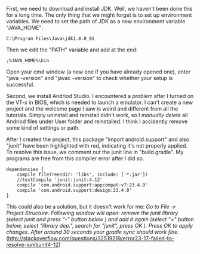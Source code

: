 First, we need to download and install JDK. Well, we haven't been done this for a long time. The only thing that we might forget is to set up environment variables. We need to set the path of JDK as a new environment variable "JAVA_HOME":
```
C:\Program Files\Java\jdk1.8.0_91
```

Then we edit the "PATH" variable and add at the end:
```
;%JAVA_HOME%\bin
```
Open your cmd window (a new one if you have already opened one), enter "java -version" and "javac -version" to check whether your setup is successful.


Second, we install Andriod Studio. I encountered a problem after I turned on the VT-x in BIOS, which is needed to launch a emulator. I can't create a new project and the welcome page I saw is weird and different from all the tutorials. Simply uninstall and reinstall didn't work, so I *manually delete* all Andriod files under User folder and reinstalled. I think I accidently remove some kind of settings or path. 

After I created the project, this package "import android.support" and also "junit" have been highlighted with red, indicating it's not properly applied. To resolve this issue, we comment out the junit line in "build.gradle". My programs are free from this compiler error after I did so. 
```
dependencies {
    compile fileTree(dir: 'libs', include: ['*.jar'])
    //testCompile 'junit:junit:4.12'
    compile 'com.android.support:appcompat-v7:23.4.0'
    compile 'com.android.support:design:23.4.0'
}
```


This could also be a solution, but it doesn't work for me: 
*Go to File -> Project Structure. Following window will open: remove the junit library (select junit and press "-" button below ) and
add it again (select "+" button below, select "library dep.", search for "junit", press OK ). Press OK to apply changes. After around 30 seconds your gradle sync should work fine.*
(http://stackoverflow.com/questions/32519219/error23-17-failed-to-resolve-junitjunit4-12)
